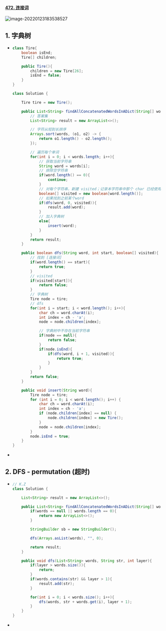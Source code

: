 #### [472. 连接词](https://leetcode-cn.com/problems/concatenated-words/)

![image-20220123183538527](https://raw.githubusercontent.com/TWDH/Leetcode-From-Zero/pictures/img/image-20220123183538527.png)

## 1. 字典树

- ```java
  class Tire{
      boolean isEnd;
      Tire[] children;
  
      public Tire(){
          children = new Tire[26];
          isEnd = false;
      }
  }
  
  class Solution {
  
      Tire tire = new Tire();
  
      public List<String> findAllConcatenatedWordsInADict(String[] words) {
          // 答案集
          List<String> result = new ArrayList<>();
  
          // 字符从短到长排序
          Arrays.sort(words, (o1, o2) -> {
              return o1.length() - o2.length();
          });
  
          // 遍历每个单词
          for(int i = 0; i < words.length; i++){
              // 获取当前字符串
              String word = words[i];
              // 排除空字符串
              if(word.length() == 0){
                  continue;
              }
              // 对每个字符串，新建 visited；记录本字符串中那个 char 已经使用过，防止 dfs 时，字典树已经遍历过的字符，在下一个for循环中又被重复遍历
              boolean[] visited = new boolean[word.length()];
              // 如果找到之前某个word
              if(dfs(word, 0, visited)){
                  result.add(word);
              }
              // 加入字典树
              else{
                  insert(word);
              }
          }
          return result;
      }
  
      public boolean dfs(String word, int start, boolean[] visited){
          // 找到 [连接词]
          if(word.length() == start){
              return true;
          }
          // visited
          if(visited[start]){
              return false;
          }
          // 字典树
          Tire node = tire;
          // dfs
          for(int i = start; i < word.length(); i++){
              char ch = word.charAt(i);
              int index = ch - 'a';
              node = node.children[index];
  
              // 字典树中不存在当前字符串
              if(node == null){
                  return false;
              }
              if(node.isEnd){
                  if(dfs(word, i + 1, visited)){
                      return true;
                  }
              }
          }
          return false;
      }
  
      public void insert(String word){
          Tire node = tire;
          for (int i = 0; i < word.length(); i++) {
              char ch = word.charAt(i);
              int index = ch - 'a';
              if (node.children[index] == null) {
                  node.children[index] = new Tire();
              }
              node = node.children[index];
          }
          node.isEnd = true;
      }
  }
  ```

- 

## 2. DFS - permutation (超时)

- ```java
  // K.Z
  class Solution {
  
      List<String> result = new ArrayList<>();
  
      public List<String> findAllConcatenatedWordsInADict(String[] words) {
          if(words == null || words.length == 0){
              return new ArrayList<>();
          }
  
          StringBuilder sb = new StringBuilder();
  
          dfs(Arrays.asList(words), "", 0);
  
          return result;
      }
  
      public void dfs(List<String> words, String str, int layer){
          if(layer > words.size()){
              return;
          }
          if(words.contains(str) && layer > 1){
              result.add(str);
          }
  
          for(int i = 0; i < words.size(); i++){
              dfs(words, str + words.get(i), layer + 1);
          }
      }
  }
  ```

- 